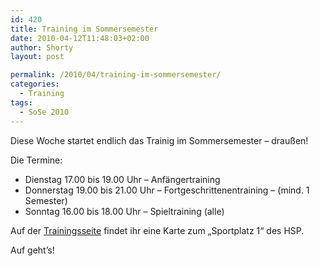 ```yaml
---
id: 420
title: Training im Sommersemester
date: 2010-04-12T11:48:03+02:00
author: Shorty
layout: post

permalink: /2010/04/training-im-sommersemester/
categories:
  - Training
tags:
  - SoSe 2010
---
```

Diese Woche startet endlich das Trainig im Sommersemester &#8211; draußen!

Die Termine:

  * Dienstag 17.00 bis 19.00 Uhr &#8211; Anfängertraining
  * Donnerstag 19.00 bis 21.00 Uhr &#8211; Fortgeschrittenentraining – (mind. 1 Semester)
  * Sonntag 16.00 bis 18.00 Uhr &#8211; Spieltraining (alle)

Auf der [Trainingsseite](/training/) findet ihr eine Karte zum &#8222;Sportplatz 1&#8220; des HSP.

Auf geht&#8217;s!